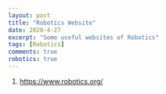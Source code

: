 ```yaml
---
layout: post
title: "Robotics Website"
date: 2020-4-27
excerpt: "Some useful websites of Robotics"
tags: [Robotics]
comments: true
robotics: true
---
```


1. https://www.robotics.org/
